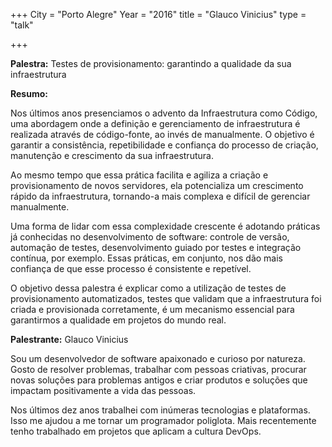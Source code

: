 +++
City = "Porto Alegre"
Year = "2016"
title = "Glauco Vinicius"
type = "talk"

+++

<div class="span-15  ">
  <div class="span-15  last ">
  <p><strong>Palestra:</strong>
  Testes de provisionamento: garantindo a qualidade da sua infraestrutura
</p>

<p><strong>Resumo:</strong></p>

<p>
Nos últimos anos presenciamos o advento da Infraestrutura como Código, uma abordagem onde a definição e gerenciamento de infraestrutura é realizada através de código-fonte, ao invés de manualmente. O objetivo é garantir a consistência, repetibilidade e confiança do processo de criação, manutenção e crescimento da sua infraestrutura.
<p>
</p>
Ao mesmo tempo que essa prática facilita e agiliza a criação e provisionamento de novos servidores, ela potencializa um crescimento rápido da infraestrutura, tornando-a mais complexa e difícil de gerenciar manualmente.
<p>
</p>
Uma forma de lidar com essa complexidade crescente é adotando práticas já conhecidas no desenvolvimento de software: controle de versão, automação de testes, desenvolvimento guiado por testes e integração contínua, por exemplo. Essas práticas, em conjunto, nos dão mais confiança de que esse processo é consistente e repetível.
<p>
</p>
O objetivo dessa palestra é explicar como a utilização de testes de provisionamento automatizados, testes que validam que a infraestrutura foi criada e provisionada corretamente, é um mecanismo essencial para garantirmos a qualidade em projetos do mundo real.
</p>

<p><strong>Palestrante:</strong>
Glauco Vinicius
</p>

<p>
Sou um desenvolvedor de software apaixonado e curioso por natureza. Gosto de resolver problemas, trabalhar com pessoas criativas, procurar novas soluções para problemas antigos e criar produtos e soluções que impactam positivamente a vida das pessoas.
</p>
<p>
Nos últimos dez anos trabalhei com inúmeras tecnologias e plataformas. Isso me ajudou a me tornar um programador poliglota. Mais recentemente tenho trabalhado em projetos que aplicam a cultura DevOps.
</p>

  </div>
</div>
